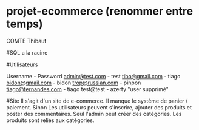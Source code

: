 # projet-ecommerce (renommer entre temps)
COMTE Thibaut

#SQL a la racine

#Utilisateurs

Username - Password
admin@test.com - test
tibo@gmail.com - tiago
bidon@gmail.com - bidon
trop@russian.com - pinpon
tiago@fernandes.com - tiago
test@test - azerty "user supprimé"

#Site
Il s'agit d'un site de e-commerce. Il manque le système de panier / paiement. Sinon Les utilisateurs peuvent s'inscrire, 
ajouter des produits et poster des commentaires. Seul l'admin peut créer des catégories. Les produits sont reliés aux catégories.
